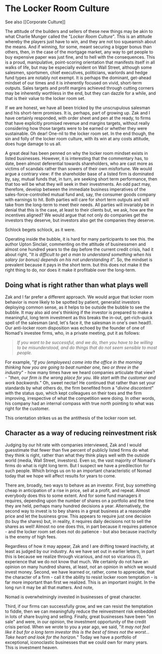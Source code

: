 # The Locker Room Culture

See also [[Corporate Culture]]

The attitude of the builders and sellers of these new things may be akin to what Charlie Munger called the "*Locker Room Culture*". This is an attitude whereby the players just have to win, and they are not too squeamish about the means. And if winning, for some, meant securing a bigger bonus than others, then, in the case of the mortgage market, any way to get people to buy expensive paper was just fine, and to hell with the consequences. This is a proud, manipulative, point-scoring orientation that manifests itself in all walks of life, but may be especially evident on Wall Street, although some salesmen, sportsmen, chief executives, politicians, warlords and hedge fund types are notably not exempt. It is perhaps the dominant, get-ahead mindset of our times and it is inherently focused on vivid, short-term outputs. Sales targets and profit margins achieved through cutting corners may be inherently worthless in the end, but they can dazzle for a while, and that is their value to the locker room set.


If we are honest, we have all been tricked by the unscrupulous salesman and his short-term promises. It is, perhaps, part of growing up. Zak and I have certainly responded, with order sheet and pen at the ready, to firms that have explicitly promised revenue and margins targets, without really considering how those targets were to be earned or whether they were sustainable. Oh dear! One-nil to the locker room set. In the end though, the sin and folly of the locker room culture, with its win at any costs attitude, does huge damage to us all.

A great deal has been penned on why the locker room mindset exists in listed businesses. However, it is interesting that the commentary has, to date, been almost deferential towards shareholders, who are cast more as victims of scandals rather than sowers of their own misfortune. We would argue a contrary view: if the shareholder base of a listed firm is dominated by, say, mutual funds that, in turn, are seeking short term performance, then that too will be what they will seek in their investments. An odd pact may, therefore, develop between the immediate business imperatives of the sales-force-controlled mutual fund and, say, the consumer goods company with earnings to hit. Both parties will care for short term outputs and will take from the long-term to meet their needs. All parties will invariably be in denial that this is the case, at least to their clients but, we ask, how are the incentives aligned? We would argue that not only do companies get the investors they deserve, but investors also get the companies they deserve.

Schlock begets schlock, as it were.

Operating inside the bubble, it is hard for many participants to see this. the author Upton Sinclair, commenting on the attitude of businessmen and almost one hundred years to the day before the current credit crisis, had it about right, "*It is difficult to get a man to understand something when his salary (or bonus) depends on his not understanding it*". So, the mindset is prevalent because it pays in the short term. but this does not make it the right thing to do, nor does it make it profitable over the long-term.


## Doing what is right rather than what plays well

Zak and I far prefer a different approach. We would argue that locker room behavior is more likely to be spotted by patient, generalist investors deploying common sense, as it helps to be outside the bubble to see the bubble. It may also aid one's thinking if the investor is prepared to make a meaningful, long term investment as this breaks the in-out, get-rich-quick spell of the salesman (and, let's face it, the salesman in one's own head!). Our anti-locker room disposition was echoed by the founder of one of Nomad's investee firms, who, in a private meeting, put it as follows: 

>*If you want to be successful, and we do, then you have to be willing to be misunderstood, and do things that do not seem sensible to most people.*

For example, "*If you (employees) come into the office in the morning thinking how you are going to beat number one, two or three in the industry*" - how many times have we heard companies articulate that view? - "*then, our firm is the wrong place for you. We start with the customer and work backwards.*" Oh, sweet nectar! He continued that rather than set your standards by what others do, the firm benefited from a "*divine discontent*" with the status quo, which kept colleagues on their toes and the firm improving, irrespective of what the competition were doing. In other words, his company had an internal compass with true north pointing to what was right for the customer.

This orientation strikes us as the antithesis of the locker room set.

## Character as a way of reducing reinvestment risk

Judging by our hit rate with companies interviewed, Zak and I would guesstimate that fewer than five percent of publicly listed firms do what they think is right, rather than what they think plays well with the outside world (media, Wall Street, investors). Even so, the vast majority of Nomad's firms do what is right long term. But I suspect we have a predilection for such people. Which brings us on to an important characteristic of Nomad today that we hope will affect results for years to come.

There are, broadly, two ways to behave as an investor. First, buy something cheap in anticipation of a rise in price, sell at a profit, and repeat. Almost everybody does this to some extent. And for some fund managers it requires, depending upon the number of shares on a portfolio and the time they are held, perhaps many hundred decisions a year. Alternatively, the second way to invest is to bey shares in a great business at a reasonable price and let the business grow. This appears to require just one decision (to buy the shares) but, in reality, it requires daily decisions not to sell the shares as well! Almost no one does this, in part because it requires patience - and the locker room set does not do patience - but also because inactivity is the enemy of high fees.


Regardless of how it may appear, Zak and I are drifting toward inactivity, at least as judged by our industry. As we have set out in earlier letters, in part this is because we realize through vicarious, and not so vicarious (!), experience that we do not know that much. We certainly do not have an opinion on many hundred shares, at least, not an opinion in which we would invest money. Second, we have learned or, rather, come to appreciate, that the character of a firm - call it the ability to resist locker room temptation - is far more important than first we realized. This is an important insight. In the long run it may be all that matters. And note, 

Nomad is overwhelmingly invested in businesses of great character.

Third, if our firms can successfully grow, and we can resist the temptation to fiddle, then we can meaningfully reduce the reinvestment risk embedded in lots of share buying and selling. Finally, great businesses have been "on sale" and were, in our opinion, the investment opportunity of the credit crisis period. When we wrote to you a year ago, we said, "*It may not feel like it but for a long term investor this is the best of times not the worst... Take heart and look for the horizon.*" Today we have a portfolio of exceptional, iconoclastic businesses that we could own for many years. This is investment heaven.